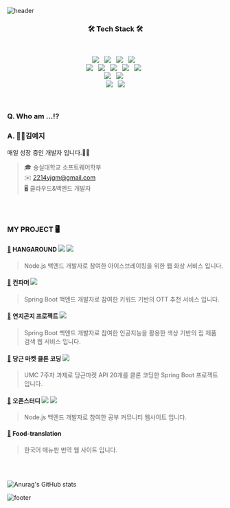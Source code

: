 ![header](https://capsule-render.vercel.app/api?type=slice&color=8e72dc&height=200&section=header&text=&fontSize=90)
<br><h3 align="center"><b>🛠 Tech Stack 🛠</b></h3></br>
<p align="center">
  <img src="https://img.shields.io/badge/Java-007396?style=flat-square&logo=Java&logoColor=white"/> &nbsp    
  <img src="https://img.shields.io/badge/C++-00599C?style=flat-square&logo=c%2B%2B&logoColor=white"/> &nbsp 
  <img src="https://img.shields.io/badge/Python-3776AB?style=flat-square&logo=Python&logoColor=white"/> &nbsp
<img src="https://img.shields.io/badge/JavaScript-F7DF1E?style=flat-square&logo=JavaScript&logoColor=white"/> &nbsp<br>
<img src="https://img.shields.io/badge/Spring-6DB33F?style=flat-square&logo=Spring&logoColor=white"/> &nbsp
<img src="https://img.shields.io/badge/Spring Boot-6DB33F?style=flat-square&logo=Spring Boot&logoColor=white"/> &nbsp
<img src="https://img.shields.io/badge/Node.js-339933?style=flat-square&logo=Node.js&logoColor=white"/> &nbsp
<img src="https://img.shields.io/badge/Express-000000?style=flat-square&logo=Express&logoColor=white"/> &nbsp
<img src="https://img.shields.io/badge/Flask-000000?style=flat-square&logo=Flask&logoColor=white"/> &nbsp <br>
<img src="https://img.shields.io/badge/MongoDB-47A248?style=flat-square&logo=MongoDB&logoColor=white"/> &nbsp 
<img src="https://img.shields.io/badge/MySQL-4479A1?style=flat-square&logo=MySQL&logoColor=white"/> &nbsp <br>
<img src="https://img.shields.io/badge/Amazon AWS-232F3E?style=flat-square&logo=Amazon%20AWS&logoColor=white"/> &nbsp 
<img src="https://img.shields.io/badge/Figma-F24E1E?style=flat-square&logo=Figma&logoColor=white"/>

</p>
 
<br>  

### Q. Who am ...⁉️

### A. 👩‍💻**김예지**
매일 성장 중인 개발자 입니다.🐣🐣

> 🎓 숭실대학교 소프트웨어학부  
✉️ 2214yjgm@gmail.com    
🖥️ 클라우드&백엔드 개발자   

<br> </br>

### MY PROJECT 🖥️
#### <a href = "https://github.com/HangAround/HangAround-Back">:link:</a> HANGAROUND <img src="https://img.shields.io/badge/Node.js-339933?style=flat-square&logo=Node.js&logoColor=white"/></a> <img src="https://img.shields.io/badge/Express-000000?style=flat-square&logo=Express&logoColor=white"/></a> 
>Node.js 백엔드 개발자로 참여한 아이스브레이킹을 위한 웹 화상 서비스 입니다. 

#### <a href = "https://github.com/Corn-Farmer/CornFarmer-Server">:link:</a> 컨파머 <img src="https://img.shields.io/badge/Spring Boot-6DB33F?style=flat-square&logo=Spring Boot&logoColor=white"/></a>

>Spring Boot 백엔드 개발자로 참여한 키워드 기반의 OTT 추천 서비스 입니다. 

#### <a href = "https://github.com/TeamJEJU/yeonjigonji_backend">:link:</a> 연지곤지 프로젝트 <img src="https://img.shields.io/badge/Spring Boot-6DB33F?style=flat-square&logo=Spring Boot&logoColor=white"/></a>

>Spring Boot 백엔드 개발자로 참여한 인공지능을 활용한 색상 기반의 립 제품 검색 웹 서비스 입니다.

#### <a href = "https://github.com/2214yj/UMC-carrot-market-clone-coding">:link:</a> 당근 마켓 클론 코딩 <img src="https://img.shields.io/badge/Spring Boot-6DB33F?style=flat-square&logo=Spring Boot&logoColor=white"/></a>

>UMC 7주차 과제로 당근마켓 API 20개를 클론 코딩한 Spring Boot 프로젝트입니다.

#### <a href = "https://github.com/HamInKyou/openstudy">:link:</a> 오픈스터디 <img src="https://img.shields.io/badge/Node.js-339933?style=flat-square&logo=Node.js&logoColor=white"/></a> <img src="https://img.shields.io/badge/Express-000000?style=flat-square&logo=Express&logoColor=white"/></a>

>Node.js 백엔드 개발자로 참여한 공부 커뮤니티 웹사이트 입니다.

#### <a href = "https://github.com/2214yj/FOOD-translation">:link:</a> Food-translation 

>한국어 메뉴판 번역 웹 사이트 입니다.

  
  
<br></br>
   

![Anurag's GitHub stats](https://github-readme-stats.vercel.app/api?username=2214yj&show_icons=true&theme=buefy)

![footer](https://capsule-render.vercel.app/api?type=slice&color=e4ddf7&height=200&section=footer&text=&fontSize=90)
